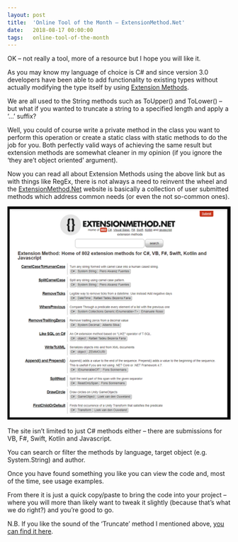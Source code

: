 ```yaml
---
layout: post
title:  'Online Tool of the Month – ExtensionMethod.Net'
date:   2018-08-17 00:00:00
tags:   online-tool-of-the-month
---
```

OK – not really a tool, more of a resource but I hope you will like it.

As you may know my language of choice is C# and since version 3.0 developers have been able to add functionality to existing types without actually modifying the type itself by using <a href='https://docs.microsoft.com/en-us/dotnet/csharp/programming-guide/classes-and-structs/extension-methods' target='_blank'>Extension Methods</a>.

We are all used to the String methods such as ToUpper() and ToLower() – but what if you wanted to truncate a string to a specified length and apply a ‘…’ suffix?
<!--more-->
Well, you could of course write a private method in the class you want to perform this operation or create a static class with static methods to do the job for you. Both perfectly valid ways of achieving the same result but extension methods are somewhat cleaner in my opinion (if you ignore the ‘they are’t object oriented’ argument).

Now you can read all about Extension Methods using the above link but as with things like RegEx, there is not always a need to reinvent the wheel and the <a href='http://extensionmethod.net/' target='_blank'>ExtensionMethod.Net</a> website is basically a collection of user submitted methods which address common needs (or even the not so-common ones).

![extension method dot net website](/assets/images/extension_method-net.png)

The site isn’t limited to just C# methods either – there are submissions for VB, F#, Swift, Kotlin and Javascript.

You can search or filter the methods by language, target object (e.g. System.String) and author.

Once you have found something you like you can view the code and, most of the time, see usage examples.

From there it is just a quick copy/paste to bring the code into your project – where you will more than likely want to tweak it slightly (because that’s what we do right?) and you’re good to go.

N.B. If you like the sound of the ‘Truncate’ method I mentioned above, <a href='http://extensionmethod.net/1623/csharp/string/truncate' target='_blank'>you can find it here</a>.